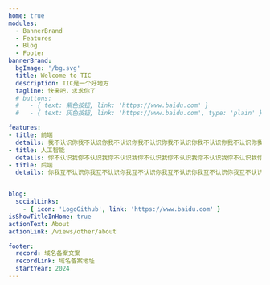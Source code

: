 ```yaml
---
home: true
modules:
  - BannerBrand
  - Features
  - Blog
  - Footer
bannerBrand:
  bgImage: '/bg.svg'
  title: Welcome to TIC
  description: TIC是一个好地方
  tagline: 快来吧，求求你了
  # buttons:
  #   - { text: 紫色按钮, link: 'https://www.baidu.com' }
  #   - { text: 灰色按钮, link: 'https://www.baidu.com', type: 'plain' }

features:
- title: 前端
  details: 我不认识你我不认识你我不认识你我不认识你我不认识你我不认识你我不认识你我不认识你我不认识你
- title: 人工智能
  details: 你不认识我你不认识我你不认识我你不认识我你不认识我你不认识我你不认识我你不认识我你不认识我
- title: 后端
  details: 你我互不认识你我互不认识你我互不认识你我互不认识你我互不认识你我互不认识你我互不认识你我互不认识


blog:
  socialLinks:
    - { icon: 'LogoGithub', link: 'https://www.baidu.com' }
isShowTitleInHome: true
actionText: About
actionLink: /views/other/about

footer: 
  record: 域名备案文案
  recordLink: 域名备案地址
  startYear: 2024
---
```

